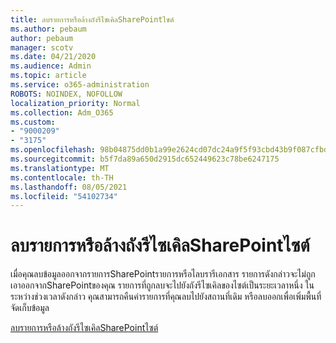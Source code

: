 ```yaml
---
title: ลบรายการหรือล้างถังรีไซเคิลSharePointไซต์
ms.author: pebaum
author: pebaum
manager: scotv
ms.date: 04/21/2020
ms.audience: Admin
ms.topic: article
ms.service: o365-administration
ROBOTS: NOINDEX, NOFOLLOW
localization_priority: Normal
ms.collection: Adm_O365
ms.custom:
- "9000209"
- "3175"
ms.openlocfilehash: 98b04875dd0b1a99e2624cd07dc24a9f5f93cbd43b9f087cfbd9709b39b3c5ff
ms.sourcegitcommit: b5f7da89a650d2915dc652449623c78be6247175
ms.translationtype: MT
ms.contentlocale: th-TH
ms.lasthandoff: 08/05/2021
ms.locfileid: "54102734"
---
```

# <a name="delete-items-or-empty-the-recycle-bin-of-a-sharepoint-site"></a>ลบรายการหรือล้างถังรีไซเคิลSharePointไซต์ 

เมื่อคุณลบข้อมูลออกจากรายการSharePointรายการหรือไลบรารีเอกสาร รายการดังกล่าวจะไม่ถูกเอาออกจากSharePointของคุณ รายการที่ถูกลบจะไปยังถังรีไซเคิลของไซต์เป็นระยะเวลาหนึ่ง ในระหว่างช่วงเวลาดังกล่าว คุณสามารถคืนค่ารายการที่คุณลบไปยังสถานที่เดิม หรือลบออกเพื่อเพิ่มพื้นที่จัดเก็บข้อมูล

[ลบรายการหรือล้างถังรีไซเคิลSharePointไซต์](https://support.office.com/article/2e713599-d13e-40d6-96dc-66f0a366f74e)